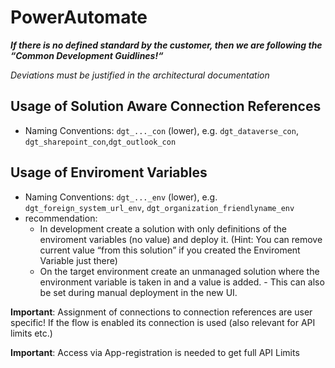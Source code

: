 # PowerAutomate
**_If there is no defined standard by the customer, then we are following the “Common Development Guidlines!“_**

_Deviations must be justified in the architectural documentation_

## Usage of Solution Aware Connection References
- Naming Conventions: `dgt_..._con` (lower), e.g. `dgt_dataverse_con`, `dgt_sharepoint_con`,`dgt_outlook_con`

## Usage of Enviroment Variables
- Naming Conventions: `dgt_..._env` (lower), e.g. `dgt_foreign_system_url_env`, `dgt_organization_friendlyname_env`
- recommendation:
    - In development create a solution with only definitions of the enviroment variables (no value) and deploy it. (Hint: You can remove current value “from this solution” if you created the Enviroment Variable just there)
    - On the target environment create an unmanaged solution where the environment variable is taken in and a value is added. - This can also be set during manual deployment in the new UI. 

**Important**: Assignment of connections to connection references are user specific! If the flow is enabled its connection is used (also relevant for API limits etc.)

**Important**: Access via App-registration is needed to get full API Limits
